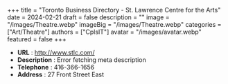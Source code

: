 +++
title = "Toronto Business Directory - St. Lawrence Centre for the Arts"
date = 2024-02-21
draft = false
description = ""
image = "/images/Theatre.webp"
imageBig = "/images/Theatre.webp"
categories = ["Art/Theatre"]
authors = ["CplsIT"]
avatar = "/images/avatar.webp"
featured = false
+++


* **URL** :  http://www.stlc.com/
* **Description** : Error fetching meta description
* **Telephone** : 416-366-1656
* **Address** : 27 Front Street East